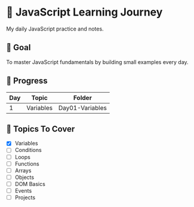 # 📘 JavaScript Learning Journey

My daily JavaScript practice and notes.

## 🌱 Goal
To master JavaScript fundamentals by building small examples every day.

## 📅 Progress

| Day | Topic     | Folder              |
|-----|-----------|---------------------|
| 1   | Variables | Day01-Variables     |

## 🚀 Topics To Cover

- [x] Variables
- [ ] Conditions
- [ ] Loops
- [ ] Functions
- [ ] Arrays
- [ ] Objects
- [ ] DOM Basics
- [ ] Events
- [ ] Projects
